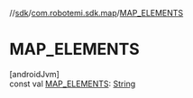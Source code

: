 //[sdk](../../index.md)/[com.robotemi.sdk.map](index.md)/[MAP_ELEMENTS](-m-a-p_-e-l-e-m-e-n-t-s.md)

# MAP_ELEMENTS

[androidJvm]\
const val [MAP_ELEMENTS](-m-a-p_-e-l-e-m-e-n-t-s.md): [String](https://kotlinlang.org/api/latest/jvm/stdlib/kotlin/-string/index.html)

